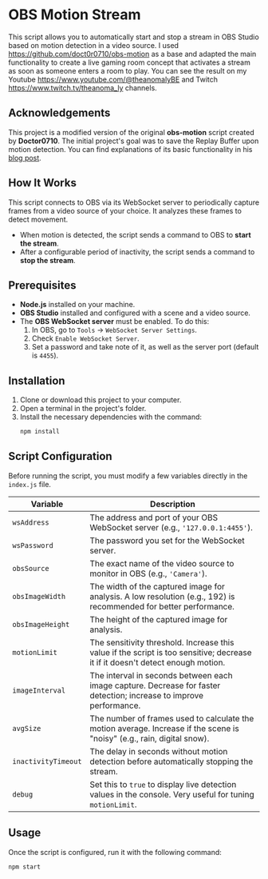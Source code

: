 # OBS Motion Stream

This script allows you to automatically start and stop a stream in OBS Studio based on motion detection in a video source. I used https://github.com/doct0r0710/obs-motion as a base and adapted the main functionality to create a live gaming room concept that activates a stream as soon as someone enters a room to play. You can see the result on my Youtube https://www.youtube.com/@theanomalyBE and Twitch https://www.twitch.tv/theanoma_ly channels. 

## Acknowledgements

This project is a modified version of the original **obs-motion** script created by **Doctor0710**. The initial project's goal was to save the Replay Buffer upon motion detection. You can find explanations of its basic functionality in his [blog post](https://doctor0710.xyz/2023/02/17/obs-motion-detector/).

## How It Works

This script connects to OBS via its WebSocket server to periodically capture frames from a video source of your choice. It analyzes these frames to detect movement.

-   When motion is detected, the script sends a command to OBS to **start the stream**.
-   After a configurable period of inactivity, the script sends a command to **stop the stream**.

## Prerequisites

-   **Node.js** installed on your machine.
-   **OBS Studio** installed and configured with a scene and a video source.
-   The **OBS WebSocket server** must be enabled. To do this:
    1.  In OBS, go to `Tools` -> `WebSocket Server Settings`.
    2.  Check `Enable WebSocket Server`.
    3.  Set a password and take note of it, as well as the server port (default is `4455`).

## Installation

1.  Clone or download this project to your computer.
2.  Open a terminal in the project's folder.
3.  Install the necessary dependencies with the command:
    ```sh
    npm install
    ```

## Script Configuration

Before running the script, you must modify a few variables directly in the `index.js` file.

| Variable              | Description                                                                                                                                  |
| --------------------- | -------------------------------------------------------------------------------------------------------------------------------------------- |
| `wsAddress`           | The address and port of your OBS WebSocket server (e.g., `'127.0.0.1:4455'`).                                                |
| `wsPassword`          | The password you set for the WebSocket server.                                                                |
| `obsSource`           | The exact name of the video source to monitor in OBS (e.g., `'Camera'`).                                                      |
| `obsImageWidth`       | The width of the captured image for analysis. A low resolution (e.g., 192) is recommended for better performance.     |
| `obsImageHeight`      | The height of the captured image for analysis.                                                                   |
| `motionLimit`         | The sensitivity threshold. Increase this value if the script is too sensitive; decrease it if it doesn't detect enough motion.         |
| `imageInterval`       | The interval in seconds between each image capture. Decrease for faster detection; increase to improve performance. |
| `avgSize`             | The number of frames used to calculate the motion average. Increase if the scene is "noisy" (e.g., rain, digital snow).           |
| `inactivityTimeout`   | The delay in seconds without motion detection before automatically stopping the stream.                                                      |
| `debug`               | Set this to `true` to display live detection values in the console. Very useful for tuning `motionLimit`.                   |

## Usage

Once the script is configured, run it with the following command:

```sh
npm start
